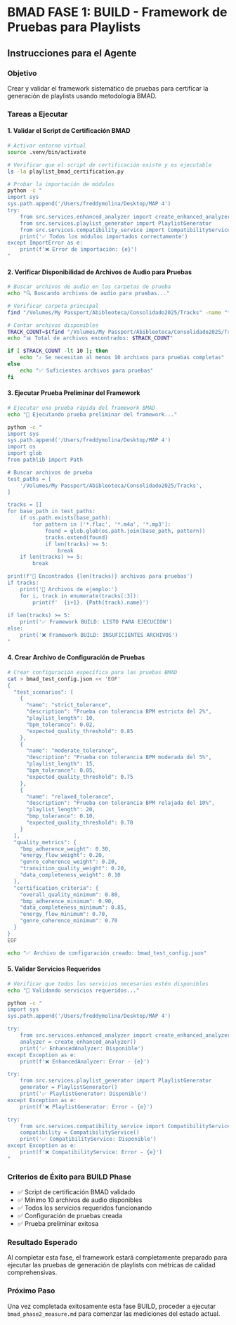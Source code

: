 # BMAD FASE 1: BUILD - Framework de Pruebas para Playlists

## Instrucciones para el Agente

### Objetivo
Crear y validar el framework sistemático de pruebas para certificar la generación de playlists usando metodología BMAD.

### Tareas a Ejecutar

#### 1. Validar el Script de Certificación BMAD
```bash
# Activar entorno virtual
source .venv/bin/activate

# Verificar que el script de certificación existe y es ejecutable
ls -la playlist_bmad_certification.py

# Probar la importación de módulos
python -c "
import sys
sys.path.append('/Users/freddymolina/Desktop/MAP 4')
try:
    from src.services.enhanced_analyzer import create_enhanced_analyzer
    from src.services.playlist_generator import PlaylistGenerator
    from src.services.compatibility_service import CompatibilityService
    print('✅ Todos los módulos importados correctamente')
except ImportError as e:
    print(f'❌ Error de importación: {e}')
"
```

#### 2. Verificar Disponibilidad de Archivos de Audio para Pruebas
```bash
# Buscar archivos de audio en las carpetas de prueba
echo "🔍 Buscando archivos de audio para pruebas..."

# Verificar carpeta principal
find "/Volumes/My Passport/Abibleoteca/Consolidado2025/Tracks" -name "*.flac" -o -name "*.m4a" -o -name "*.mp3" | head -10

# Contar archivos disponibles
TRACK_COUNT=$(find "/Volumes/My Passport/Abibleoteca/Consolidado2025/Tracks" -name "*.flac" -o -name "*.m4a" -o -name "*.mp3" | wc -l)
echo "📊 Total de archivos encontrados: $TRACK_COUNT"

if [ $TRACK_COUNT -lt 10 ]; then
    echo "⚠️ Se necesitan al menos 10 archivos para pruebas completas"
else
    echo "✅ Suficientes archivos para pruebas"
fi
```

#### 3. Ejecutar Prueba Preliminar del Framework
```bash
# Ejecutar una prueba rápida del framework BMAD
echo "🧪 Ejecutando prueba preliminar del framework..."

python -c "
import sys
sys.path.append('/Users/freddymolina/Desktop/MAP 4')
import os
import glob
from pathlib import Path

# Buscar archivos de prueba
test_paths = [
    '/Volumes/My Passport/Abibleoteca/Consolidado2025/Tracks',
]

tracks = []
for base_path in test_paths:
    if os.path.exists(base_path):
        for pattern in ['*.flac', '*.m4a', '*.mp3']:
            found = glob.glob(os.path.join(base_path, pattern))
            tracks.extend(found)
            if len(tracks) >= 5:
                break
    if len(tracks) >= 5:
        break

print(f'🎵 Encontrados {len(tracks)} archivos para pruebas')
if tracks:
    print('📁 Archivos de ejemplo:')
    for i, track in enumerate(tracks[:3]):
        print(f'  {i+1}. {Path(track).name}')
        
if len(tracks) >= 5:
    print('✅ Framework BUILD: LISTO PARA EJECUCIÓN')
else:
    print('❌ Framework BUILD: INSUFICIENTES ARCHIVOS')
"
```

#### 4. Crear Archivo de Configuración de Pruebas
```bash
# Crear configuración específica para las pruebas BMAD
cat > bmad_test_config.json << 'EOF'
{
  "test_scenarios": [
    {
      "name": "strict_tolerance",
      "description": "Prueba con tolerancia BPM estricta del 2%",
      "playlist_length": 10,
      "bpm_tolerance": 0.02,
      "expected_quality_threshold": 0.85
    },
    {
      "name": "moderate_tolerance", 
      "description": "Prueba con tolerancia BPM moderada del 5%",
      "playlist_length": 15,
      "bpm_tolerance": 0.05,
      "expected_quality_threshold": 0.75
    },
    {
      "name": "relaxed_tolerance",
      "description": "Prueba con tolerancia BPM relajada del 10%", 
      "playlist_length": 20,
      "bmp_tolerance": 0.10,
      "expected_quality_threshold": 0.70
    }
  ],
  "quality_metrics": {
    "bmp_adherence_weight": 0.30,
    "energy_flow_weight": 0.20,
    "genre_coherence_weight": 0.20,
    "transition_quality_weight": 0.20,
    "data_completeness_weight": 0.10
  },
  "certification_criteria": {
    "overall_quality_minimum": 0.80,
    "bmp_adherence_minimum": 0.90,
    "data_completeness_minimum": 0.85,
    "energy_flow_minimum": 0.70,
    "genre_coherence_minimum": 0.70
  }
}
EOF

echo "✅ Archivo de configuración creado: bmad_test_config.json"
```

#### 5. Validar Servicios Requeridos
```bash
# Verificar que todos los servicios necesarios estén disponibles
echo "🔧 Validando servicios requeridos..."

python -c "
import sys
sys.path.append('/Users/freddymolina/Desktop/MAP 4')

try:
    from src.services.enhanced_analyzer import create_enhanced_analyzer
    analyzer = create_enhanced_analyzer()
    print('✅ EnhancedAnalyzer: Disponible')
except Exception as e:
    print(f'❌ EnhancedAnalyzer: Error - {e}')

try:
    from src.services.playlist_generator import PlaylistGenerator
    generator = PlaylistGenerator()
    print('✅ PlaylistGenerator: Disponible')
except Exception as e:
    print(f'❌ PlaylistGenerator: Error - {e}')

try:
    from src.services.compatibility_service import CompatibilityService
    compatibility = CompatibilityService()
    print('✅ CompatibilityService: Disponible')
except Exception as e:
    print(f'❌ CompatibilityService: Error - {e}')
"
```

### Criterios de Éxito para BUILD Phase
- ✅ Script de certificación BMAD validado
- ✅ Mínimo 10 archivos de audio disponibles
- ✅ Todos los servicios requeridos funcionando
- ✅ Configuración de pruebas creada
- ✅ Prueba preliminar exitosa

### Resultado Esperado
Al completar esta fase, el framework estará completamente preparado para ejecutar las pruebas de generación de playlists con métricas de calidad comprehensivas.

### Próximo Paso
Una vez completada exitosamente esta fase BUILD, proceder a ejecutar `bmad_phase2_measure.md` para comenzar las mediciones del estado actual.